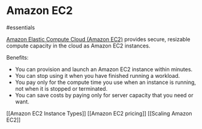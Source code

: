 # Amazon EC2

#essentials 

[Amazon Elastic Compute Cloud (Amazon EC2)](https://aws.amazon.com/ec2/) provides secure, resizable compute capacity in the cloud as Amazon EC2 instances.

Benefits:
- You can provision and launch an Amazon EC2 instance within minutes.
- You can stop using it when you have finished running a workload.
- You pay only for the compute time you use when an instance is running, not when it is stopped or terminated.
- You can save costs by paying only for server capacity that you need or want.

[[Amazon EC2 Instance Types]]
[[Amazon EC2 pricing]]
[[Scaling Amazon EC2]]
